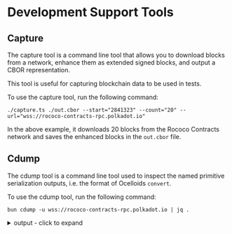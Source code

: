 # Development Support Tools

## Capture

The capture tool is a command line tool that allows you to download blocks from a network, enhance them as extended signed blocks, and output a CBOR representation.

This tool is useful for capturing blockchain data to be used in tests.

To use the capture tool, run the following command:

```shell
./capture.ts ./out.cbor --start="2841323" --count="20" --url="wss://rococo-contracts-rpc.polkadot.io"
```
In the above example, it downloads 20 blocks from the Rococo Contracts network and saves the enhanced blocks in the `out.cbor` file.

## Cdump

The cdump tool is a command line tool used to inspect the named primitive serialization outputs, i.e. the format of Ocelloids `convert`.

To use the cdump tool, run the following command:

```shell
bun cdump -u wss://rococo-contracts-rpc.polkadot.io | jq .
```

<details>
<summary>output - click to expand</summary>

```json
// ...skip
{
  "extrinsic": {
    "hash": "0xd9e54c3631456638e90d1703d3a4a9a42914569b9846e1cd342a2f21d217d432",
    "era": {
      "ImmortalEra": "0x00"
    },
    "nonce": 0,
    "tip": 0,
    "signature": "0x00000000000000000000000000000000000000000000000000000000000000000000000000000000000000000000000000000000000000000000000000000000",
    "signer": {
      "id": "5C4hrfjw9DjXZTzV3MwzrrAr9P1MJhSrvWGWqi1eSuyUpnhM"
    },
    "isSigned": false,
    "isEmpty": false,
    "call": {
      "method": "set",
      "section": "timestamp",
      "args": {
        "now": 1688045574092
      }
    }
  },
  "events": [
    {
      "section": "system",
      "method": "ExtrinsicSuccess",
      "data": {
        "dispatchInfo": {
          "weight": {
            "refTime": 286099000,
            "proofSize": 1493
          },
          "class": "Mandatory",
          "paysFee": "Yes"
        }
      }
    }
  ]
}
```
</details>

